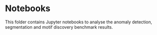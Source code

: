 # Notebooks
This folder contains Jupyter notebooks to analyse the anomaly detection, segmentation and motif discovery benchmark results.